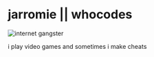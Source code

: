 # jarromie || whocodes

![internet gangster](https://2.gravatar.com/avatar/8ede691a3c98dac140c9dec2c82b84ecd082c945995caca940bc5180cf9fc7c7?size=256)

i play video games and sometimes i make cheats